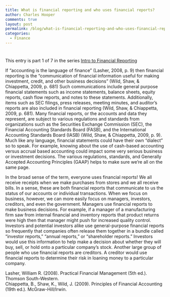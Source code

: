 ```yaml
---
title: What is financial reporting and who uses financial reports?
author: Charles Hooper
comments: true
layout: post
permalink: /blog/what-is-financial-reporting-and-who-uses-financial-reports/
categories:
  - Finance
---
```

# 

This entry is part 1 of 7 in the series [Intro to Financial Reporting][1]

If “accounting is the language of finance” (Lasher, 2008, p. 9) then financial reporting is the “communication of financial information useful for making investment, credit, and other business decisions” (Wild, Shaw, & Chiappetta, 2009, p. 681) Such communications include general purpose financial statements such as income statements, balance sheets, equity reports, cash flow reports, and notes to these statements. Additionally, items such as SEC filings, press releases, meeting minutes, and auditor’s reports are also included in financial reporting (Wild, Shaw, & Chiappetta, 2009, p. 681). Many financial reports, or the accounts and data they represent, are subject to various regulations and standards from organizations such as the Securities Exchange Commission (SEC), the Financial Accounting Standards Board (FASB), and the International Accounting Standards Board (IASB) (Wild, Shaw, & Chiappetta, 2009, p. 9). Much like any language, financial statements could have their own “dialect” so to speak. For example, knowing about the use of cash-based accounting versus accrual based accounting could impact some very serious business or investment decisions. The various regulations, standards, and Generally Accepted Accounting Principles (GAAP) helps to make sure we’re all on the same page.

 [1]: http://www.charleshooper.net/blog/series/intro-to-financial-reporting/ "Intro to Financial Reporting"

In the broad sense of the term, everyone uses financial reports! We all receive receipts when we make purchases from stores and we all receive bills. In a sense, these are both financial reports that communicate to us the status of our accounts or individual transactions. When we focus on business, however, we can more easily focus on managers, investors, creditors, and even the government. Managers use financial reports to make business decisions. For example, if a manager of a manufacturing firm saw from internal financial and inventory reports that product returns were high then that manager might push for increased quality control. Investors and potential investors alike use general-purpose financial reports so frequently that companies often release them together in a bundle called “investor reports,” “annual reports,” or “shareholder reports.” Investors would use this information to help make a decision about whether they will buy, sell, or hold onto a particular company’s stock. Another large group of people who use financial reports are creditors. A creditor would use financial reports to determine their risk in loaning money to a particular company.

Lasher, William R. (2008). Practical Financial Management (5th ed.). Thomson South-Western.  
Chiappetta, B., Shaw, K., Wild, J. (2009). Principles of Financial Accounting (19th ed.). McGraw-Hill/Irwin.

